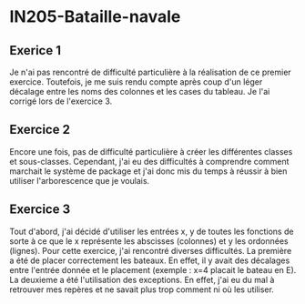 # IN205-Bataille-navale

## Exerice 1 

  Je n'ai pas rencontré de difficulté particulière à la réalisation de ce premier exercice. Toutefois, je me suis rendu compte après coup d'un léger décalage entre les noms des colonnes et les cases du tableau. Je l'ai corrigé lors de l'exercice 3.
 
## Exercice 2

  Encore une fois, pas de difficulté particulière à créer les différentes classes et sous-classes. Cependant, j'ai eu des difficultés à comprendre comment marchait le système de package et j'ai donc mis du temps à réussir à bien utiliser l'arborescence que je voulais.
  
## Exercice 3
  
  Tout d'abord, j'ai décidé d'utiliser les entrées x, y de toutes les fonctions de sorte à ce que le x représente les abscisses (colonnes) et y les ordonnées (lignes).
  Pour cette exercice, j'ai rencontré diverses difficultés.
  La première a été de placer correctement les bateaux. En effet, il y avait des décalages entre l'entrée donnée et le placement (exemple : x=4 placait le bateau en E).
  La deuxieme a été l'utilisation des exceptions. En effet, j'ai eu du mal à retrouver mes repères et ne savait plus trop comment ni où les utiliser. 
